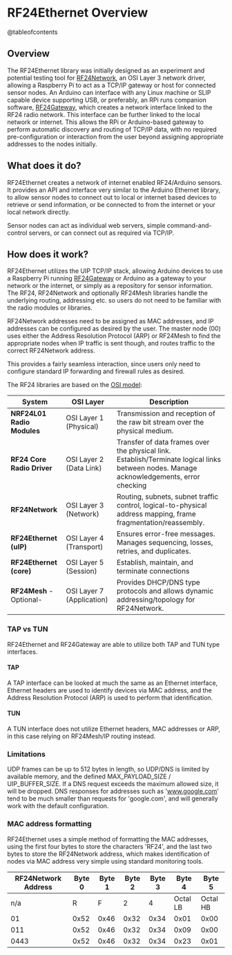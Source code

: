 # RF24Ethernet Overview

@tableofcontents

## Overview
The RF24Ethernet library was initially designed as an experiment and potential testing tool for [RF24Network](http://nRF24.github.io/RF24Network), an OSI Layer 3 network driver, allowing a Raspberry Pi to
act as a TCP/IP gateway or host for connected sensor nodes. An Arduino can interface with any Linux machine or SLIP capable device supporting USB, or
preferably, an RPi runs companion software, [RF24Gateway](http://nRF24.github.io/RF24Gateway/), which creates a network interface linked to the RF24 radio network. This interface can be
further linked to the local network or internet. This allows the RPi or Arduino-based gateway to perform automatic discovery and routing of TCP/IP data,
with no required pre-configuration or interaction from the user beyond assigning appropriate addresses to the nodes initially.

## What does it do?
RF24Ethernet creates a network of internet enabled RF24/Arduino sensors. It provides an API and interface very similar to the Arduino Ethernet library,
to allow sensor nodes to connect out to local or internet based devices to retrieve or send information, or be connected to from the internet or your
local network directly.

Sensor nodes can act as individual web servers, simple command-and-control servers, or can connect out as required via TCP/IP.


## How does it work?
RF24Ethernet utilizes the UIP TCP/IP stack, allowing Arduino devices to use a Raspberry Pi running [RF24Gateway](http://nRF24.github.io/RF24Gateway/) or Arduino
as a gateway to your network or the internet, or simply as a repository for sensor information. The RF24, RF24Network and optionally RF24Mesh libraries
handle the underlying routing, addressing etc. so users do not need to be familiar with the radio modules or libraries.

RF24Network addresses need to be assigned as MAC addresses, and IP addresses can be configured as desired by the user. The master node (00) uses
either the Address Resolution Protocol (ARP) or RF24Mesh to find the appropriate nodes when IP traffic is sent though, and routes traffic to the correct
RF24Network address.

This provides a fairly seamless interaction, since users only need to configure standard IP forwarding and firewall rules as desired.

The RF24 libraries are based on the [OSI model](http://en.wikipedia.org/wiki/OSI_model):

| System                 | OSI Layer              | Description |
|------------------------|------------------------|---------------------------------------------------------------------------|
| <b>NRF24L01 Radio Modules</b> | OSI Layer 1 (Physical)   | Transmission and reception of the raw bit stream over the physical medium. |
| <b>RF24 Core Radio Driver</b> | OSI Layer 2 (Data Link)  | Transfer of data frames over the physical link. Establish/Terminate logical links between nodes. Manage acknowledgements, error checking |
| <b>RF24Network</b>            | OSI Layer 3 (Network)    | Routing, subnets, subnet traffic control, logical-to-physical address mapping, frame fragmentation/reassembly.|
| <b>RF24Ethernet (uIP)</b>     | OSI Layer 4 (Transport)  | Ensures error-free messages. Manages sequencing, losses, retries, and duplicates. |
| <b>RF24Ethernet (core)</b>    | OSI Layer 5 (Session)    | Establish, maintain, and terminate connections |
| <b>RF24Mesh</b> -Optional-    | OSI Layer 7 (Application)| Provides DHCP/DNS type protocols and allows dynamic addressing/topology for RF24Network.

### TAP vs TUN
RF24Ethernet and RF24Gateway are able to utilize both TAP and TUN type interfaces.

#### TAP
A TAP interface can be looked at much the same as an Ethernet interface, Ethernet headers are used to identify devices via MAC address, and the Address
Resolution Protocol (ARP) is used to perform that identification.

#### TUN
A TUN interface does not utilize Ethernet headers, MAC addresses or ARP, in this case relying on RF24Mesh/IP routing instead.

### Limitations
UDP frames can be up to 512 bytes in length, so UDP/DNS is limited by available memory, and the defined MAX_PAYLOAD_SIZE / UIP_BUFFER_SIZE. If a
DNS request exceeds the maximum allowed size, it will be dropped. DNS responses for addresses such as 'www.google.com' tend to be much smaller than requests
for 'google.com', and will generally work with the default configuration.

### MAC address formatting
RF24Ethernet uses a simple method of formatting the MAC addresses, using the first four bytes to store the characters 'RF24', and the last two bytes to store the
RF24Network address, which makes identification of nodes via MAC address very simple using standard monitoring tools.

| RF24Network Address| Byte 0 | Byte 1 | Byte 2 | Byte 3 | Byte 4 | Byte 5 |
|--------------------|--------|--------|--------|--------|--------|--------|
|      n/a           |   R    |   F    |   2    |   4    |Octal LB|Octal HB|
|      01            |  0x52  |  0x46  |  0x32  |   0x34 |  0x01  |  0x00  |
|      011           |  0x52  |  0x46  |  0x32  |   0x34 |  0x09  |  0x00  |
|      0443          |  0x52  |  0x46  |  0x32  |   0x34 |  0x23  |  0x01  |
